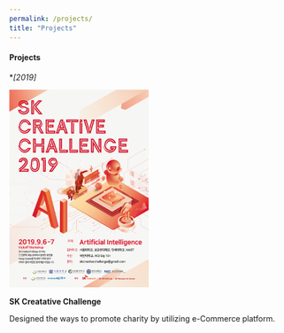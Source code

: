 ```yaml
---
permalink: /projects/
title: "Projects"
---
```

#### Projects
**[2019]* 


<img src="/assets/images/skcc_poster.png" width="50%" height="50%" title="skcc_poster" alt="SKCC"></img>


**SK Creatative Challenge** 

Designed the ways to promote charity by utilizing e-Commerce platform. 
